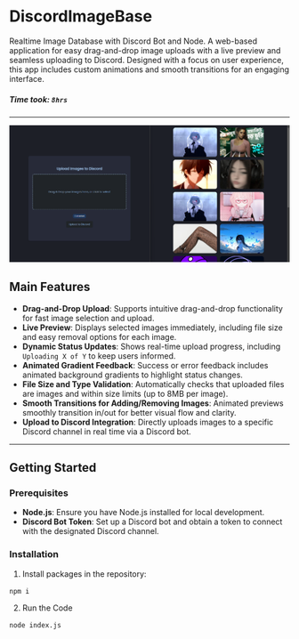 # DiscordImageBase
Realtime Image Database with Discord Bot and Node.
A web-based application for easy drag-and-drop image uploads with a live preview and seamless uploading to Discord. Designed with a focus on user experience, this app includes custom animations and smooth transitions for an engaging interface.

##### Time took: `8hrs`

---
[![Demo Video](demo/demo121.png)](demo/demo121.mp4)


## Main Features

- **Drag-and-Drop Upload**: Supports intuitive drag-and-drop functionality for fast image selection and upload.
- **Live Preview**: Displays selected images immediately, including file size and easy removal options for each image.
- **Dynamic Status Updates**: Shows real-time upload progress, including `Uploading X of Y` to keep users informed.
- **Animated Gradient Feedback**: Success or error feedback includes animated background gradients to highlight status changes.
- **File Size and Type Validation**: Automatically checks that uploaded files are images and within size limits (up to 8MB per image).
- **Smooth Transitions for Adding/Removing Images**: Animated previews smoothly transition in/out for better visual flow and clarity.
- **Upload to Discord Integration**: Directly uploads images to a specific Discord channel in real time via a Discord bot.

---

## Getting Started

### Prerequisites
- **Node.js**: Ensure you have Node.js installed for local development.
- **Discord Bot Token**: Set up a Discord bot and obtain a token to connect with the designated Discord channel.

### Installation

1. Install packages in the repository:
```bash
npm i
```
2. Run the Code
```bash
node index.js
```

